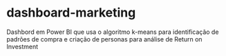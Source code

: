 # dashboard-marketing
Dashbord em Power BI que usa o algoritmo k-means para identificação de padrões de compra e criação de personas para análise de Return on Investment
